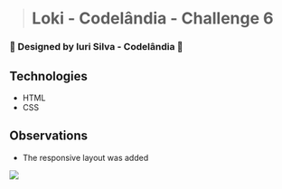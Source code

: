 ># Loki - Codelândia - Challenge 6


### 🎨 Designed by Iuri Silva - Codelândia 🎨


## Technologies
+ HTML
+ CSS

## Observations
+ The responsive layout was added

<img src="https://i.postimg.cc/9Q8XWrK8/Desafio6-Codelandia.gif" />
